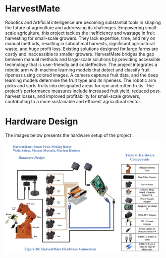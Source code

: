# HarvestMate

Robotics and Artificial intelligence are becoming substantial tools in shaping the future of agriculture and addressing its challenges. Empowering small-scale agriculture, this project tackles the inefficiency and wastage in fruit harvesting for small-scale growers. They lack expertise, time, and rely on manual methods, resulting in suboptimal harvests, significant agricultural waste, and huge profit loss. Existing solutions designed for large farms are costly and inaccessible to smaller growers. HarvestMate bridges the gap between manual methods and large-scale solutions by providing accessible technology that is user-friendly and costeffective. The project integrates a robotic arm with machine learning models that detect and classify fruit ripeness using colored images. A camera captures fruit data, and the deep learning models determine the fruit type and its ripeness. The robotic arm picks and sorts fruits into designated areas for ripe and rotten fruits. The project’s performance measures include increased fruit yield, reduced post-harvest losses, and improved profitability for small-scale growers, contributing to a more sustainable and efficient agricultural sector. 

# Hardware Design 

The images below presents the hardware setup of the project : 

![Hardware Desgin](imagesREADME/hw.png)

